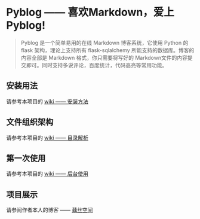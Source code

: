# Pyblog —— 喜欢Markdown，爱上Pyblog!

> Pyblog 是一个简单易用的在线 Markdown 博客系统，它使用 Python 的 flask 架构，理论上支持所有 flask-sqlalchemy 所能支持的数据库。博客的内容全部是 Markdown 格式，你只需要将写好的 Markdown文件的内容提交即可。同时支持多说评论，百度统计，代码高亮等常用功能。

## 安装用法

请参考本项目的 [wiki —— 安装方法](https://github.com/eastossifrage/pyblog/wiki/%E5%AE%89%E8%A3%85%E6%96%B9%E6%B3%95)

## 文件组织架构

请参考本项目的 [wiki —— 目录解析](https://github.com/eastossifrage/pyblog/wiki/%E7%9B%AE%E5%BD%95%E8%A7%A3%E6%9E%90)

## 第一次使用

请参考本项目的 [wiki —— 后台使用](https://github.com/eastossifrage/pyblog/wiki/%E5%90%8E%E5%8F%B0%E4%BD%BF%E7%94%A8)

## 项目展示

请参阅作者本人的博客 —— [藕丝空间](http://www.os373.cn)


